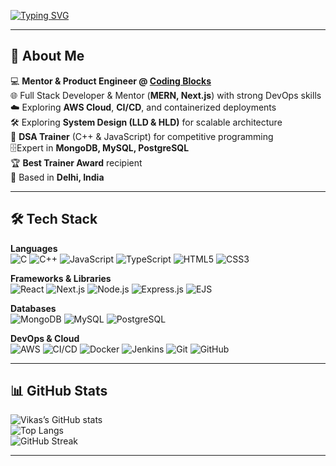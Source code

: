 

<!-- Bold Typing Animation -->
[![Typing SVG](https://readme-typing-svg.demolab.com?font=Fira+Code:700&weight=800&size=34&duration=3000&pause=1000&color=FF4B4B&center=true&vCenter=true&width=850&lines=Hey+there!+%F0%9F%91%8B+I'm+Vikas+Patel;Mentor+%26+Product+Engineer+%40+Coding+Blocks;Full+Stack+Developer;DevOps+Enthusiast;DSA+%26+System+Design+Explorer;AI+and+Web3+Explorer)](https://git.io/typing-svg)



---

## 🚀 About Me
💻 **Mentor & Product Engineer @ [Coding Blocks](https://codingblocks.com/)**  
🌐 Full Stack Developer & Mentor (**MERN, Next.js**) with strong DevOps skills  
☁️ Exploring **AWS Cloud**, **CI/CD**, and containerized deployments  
🛠 Exploring **System Design (LLD & HLD)** for scalable architecture  
🎯 **DSA Trainer** (C++ & JavaScript) for competitive programming  
🗄️Expert in **MongoDB, MySQL, PostgreSQL**  
🏆 **Best Trainer Award** recipient  
📍 Based in **Delhi, India**

---



## 🛠 Tech Stack

**Languages**  
![C](https://img.shields.io/badge/C-0A0A0A?style=flat&logo=c&logoColor=00E6FF)
![C++](https://img.shields.io/badge/C++-0A0A0A?style=flat&logo=c%2B%2B&logoColor=00E6FF)
![JavaScript](https://img.shields.io/badge/JavaScript-0A0A0A?style=flat&logo=javascript&logoColor=F7DF1E)
![TypeScript](https://img.shields.io/badge/TypeScript-0A0A0A?style=flat&logo=typescript&logoColor=3178C6)
![HTML5](https://img.shields.io/badge/HTML5-0A0A0A?style=flat&logo=html5&logoColor=E34F26)
![CSS3](https://img.shields.io/badge/CSS3-0A0A0A?style=flat&logo=css3&logoColor=1572B6)

**Frameworks & Libraries**  
![React](https://img.shields.io/badge/React-0A0A0A?style=flat&logo=react&logoColor=61DAFB)
![Next.js](https://img.shields.io/badge/Next.js-0A0A0A?style=flat&logo=next.js&logoColor=white)
![Node.js](https://img.shields.io/badge/Node.js-0A0A0A?style=flat&logo=node.js&logoColor=339933)
![Express.js](https://img.shields.io/badge/Express.js-0A0A0A?style=flat&logo=express&logoColor=white)
![EJS](https://img.shields.io/badge/EJS-0A0A0A?style=flat&logo=ejs&logoColor=yellow)

**Databases**  
![MongoDB](https://img.shields.io/badge/MongoDB-0A0A0A?style=flat&logo=mongodb&logoColor=47A248)
![MySQL](https://img.shields.io/badge/MySQL-0A0A0A?style=flat&logo=mysql&logoColor=4479A1)
![PostgreSQL](https://img.shields.io/badge/PostgreSQL-0A0A0A?style=flat&logo=postgresql&logoColor=336791)

**DevOps & Cloud**  
![AWS](https://img.shields.io/badge/AWS-0A0A0A?style=flat&logo=amazon-aws&logoColor=FF9900)
![CI/CD](https://img.shields.io/badge/CI%2FCD-0A0A0A?style=flat&logo=githubactions&logoColor=2088FF)
![Docker](https://img.shields.io/badge/Docker-0A0A0A?style=flat&logo=docker&logoColor=2496ED)
![Jenkins](https://img.shields.io/badge/Jenkins-0A0A0A?style=flat&logo=jenkins&logoColor=D24939)
![Git](https://img.shields.io/badge/Git-0A0A0A?style=flat&logo=git&logoColor=F05032)
![GitHub](https://img.shields.io/badge/GitHub-0A0A0A?style=flat&logo=github&logoColor=white)

---



## 📊 GitHub Stats
![Vikas’s GitHub stats](https://github-readme-stats.vercel.app/api?username=vikas0799&show_icons=true&theme=radical)  
![Top Langs](https://github-readme-stats.vercel.app/api/top-langs/?username=vikas0799&layout=compact&theme=radical)  
![GitHub Streak](https://github-readme-streak-stats.herokuapp.com/?user=vikas0799&theme=radical)

---
